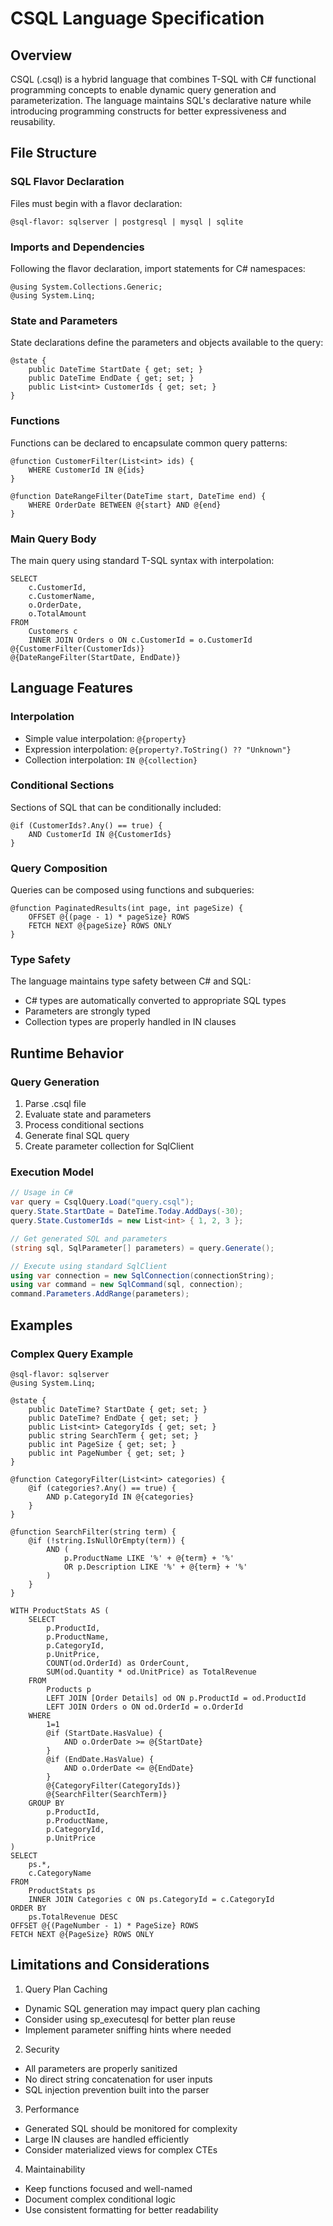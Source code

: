 # CSQL Language Specification

## Overview
CSQL (.csql) is a hybrid language that combines T-SQL with C# functional programming concepts to enable dynamic query generation and parameterization. The language maintains SQL's declarative nature while introducing programming constructs for better expressiveness and reusability.

## File Structure

### SQL Flavor Declaration
Files must begin with a flavor declaration:

```csql
@sql-flavor: sqlserver | postgresql | mysql | sqlite
```

### Imports and Dependencies
Following the flavor declaration, import statements for C# namespaces:

```csql
@using System.Collections.Generic;
@using System.Linq;
```

### State and Parameters
State declarations define the parameters and objects available to the query:

```csql
@state {
    public DateTime StartDate { get; set; }
    public DateTime EndDate { get; set; }
    public List<int> CustomerIds { get; set; }
}
```

### Functions
Functions can be declared to encapsulate common query patterns:

```csql
@function CustomerFilter(List<int> ids) {
    WHERE CustomerId IN @{ids}
}

@function DateRangeFilter(DateTime start, DateTime end) {
    WHERE OrderDate BETWEEN @{start} AND @{end}
}
```

### Main Query Body
The main query using standard T-SQL syntax with interpolation:

```csql
SELECT 
    c.CustomerId,
    c.CustomerName,
    o.OrderDate,
    o.TotalAmount
FROM 
    Customers c
    INNER JOIN Orders o ON c.CustomerId = o.CustomerId
@{CustomerFilter(CustomerIds)}
@{DateRangeFilter(StartDate, EndDate)}
```

## Language Features

### Interpolation
- Simple value interpolation: `@{property}`
- Expression interpolation: `@{property?.ToString() ?? "Unknown"}`
- Collection interpolation: `IN @{collection}`

### Conditional Sections
Sections of SQL that can be conditionally included:

```csql
@if (CustomerIds?.Any() == true) {
    AND CustomerId IN @{CustomerIds}
}
```

### Query Composition
Queries can be composed using functions and subqueries:

```csql
@function PaginatedResults(int page, int pageSize) {
    OFFSET @{(page - 1) * pageSize} ROWS
    FETCH NEXT @{pageSize} ROWS ONLY
}
```

### Type Safety
The language maintains type safety between C# and SQL:
- C# types are automatically converted to appropriate SQL types
- Parameters are strongly typed
- Collection types are properly handled in IN clauses

## Runtime Behavior

### Query Generation
1. Parse .csql file
2. Evaluate state and parameters
3. Process conditional sections
4. Generate final SQL query
5. Create parameter collection for SqlClient

### Execution Model
```csharp
// Usage in C#
var query = CsqlQuery.Load("query.csql");
query.State.StartDate = DateTime.Today.AddDays(-30);
query.State.CustomerIds = new List<int> { 1, 2, 3 };

// Get generated SQL and parameters
(string sql, SqlParameter[] parameters) = query.Generate();

// Execute using standard SqlClient
using var connection = new SqlConnection(connectionString);
using var command = new SqlCommand(sql, connection);
command.Parameters.AddRange(parameters);
```

## Examples

### Complex Query Example

```csql
@sql-flavor: sqlserver
@using System.Linq;

@state {
    public DateTime? StartDate { get; set; }
    public DateTime? EndDate { get; set; }
    public List<int> CategoryIds { get; set; }
    public string SearchTerm { get; set; }
    public int PageSize { get; set; }
    public int PageNumber { get; set; }
}

@function CategoryFilter(List<int> categories) {
    @if (categories?.Any() == true) {
        AND p.CategoryId IN @{categories}
    }
}

@function SearchFilter(string term) {
    @if (!string.IsNullOrEmpty(term)) {
        AND (
            p.ProductName LIKE '%' + @{term} + '%'
            OR p.Description LIKE '%' + @{term} + '%'
        )
    }
}

WITH ProductStats AS (
    SELECT 
        p.ProductId,
        p.ProductName,
        p.CategoryId,
        p.UnitPrice,
        COUNT(od.OrderId) as OrderCount,
        SUM(od.Quantity * od.UnitPrice) as TotalRevenue
    FROM 
        Products p
        LEFT JOIN [Order Details] od ON p.ProductId = od.ProductId
        LEFT JOIN Orders o ON od.OrderId = o.OrderId
    WHERE 
        1=1
        @if (StartDate.HasValue) {
            AND o.OrderDate >= @{StartDate}
        }
        @if (EndDate.HasValue) {
            AND o.OrderDate <= @{EndDate}
        }
        @{CategoryFilter(CategoryIds)}
        @{SearchFilter(SearchTerm)}
    GROUP BY
        p.ProductId,
        p.ProductName,
        p.CategoryId,
        p.UnitPrice
)
SELECT 
    ps.*,
    c.CategoryName
FROM 
    ProductStats ps
    INNER JOIN Categories c ON ps.CategoryId = c.CategoryId
ORDER BY 
    ps.TotalRevenue DESC
OFFSET @{(PageNumber - 1) * PageSize} ROWS
FETCH NEXT @{PageSize} ROWS ONLY
```

## Limitations and Considerations

1. Query Plan Caching
- Dynamic SQL generation may impact query plan caching
- Consider using sp_executesql for better plan reuse
- Implement parameter sniffing hints where needed

2. Security
- All parameters are properly sanitized
- No direct string concatenation for user inputs
- SQL injection prevention built into the parser

3. Performance
- Generated SQL should be monitored for complexity
- Large IN clauses are handled efficiently
- Consider materialized views for complex CTEs

4. Maintainability
- Keep functions focused and well-named
- Document complex conditional logic
- Use consistent formatting for better readability